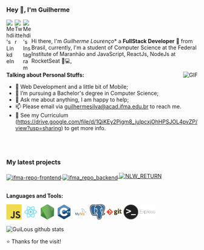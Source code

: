 ### Hey 👋, I'm Guilherme

<a href="https://www.linkedin.com/in/guilherme-louren%C3%A7o-da-silva-869445212/">
  <img align="left" alt="Mehdi's LinkdeIn" width="22px" src="https://cdn.jsdelivr.net/npm/simple-icons@v3/icons/linkedin.svg" />
</a>
<a href="https://twitter.com/Guilher29941154">
  <img align="left" alt="Twitter" width="22px" src="https://cdn.jsdelivr.net/npm/simple-icons@v3/icons/twitter.svg" />
</a>
<a href="https://www.instagram.com/guill.lourenco49/">
  <img align="left" alt="Mehdi's Instagram" width="22px" src="https://cdn.jsdelivr.net/npm/simple-icons@v3/icons/instagram.svg" />
</a>

<br />
<br />

Hi there, I'm *Guilherme Lourenço** a **FullStack Developer** 🚀 from Brasil, currently, I'm a student of Computer Science at the Federal Institute of Maranhão and JavaScript, ReactJs, NodeJs at RocketSeat  📱💻,

  <img align="right" alt="GIF" src="https://i.pinimg.com/originals/e4/26/70/e426702edf874b181aced1e2fa5c6cde.gif" />

**Talking about Personal Stuffs:**

- 🤔 Web Development and a little bit of Mobile;
- 💼 I’m pursuing a Bachelor's degree in Computer Science;
- 💬 Ask me about anything, I am happy to help;
- 📫 Please email via guilhermesilva@acad.ifma.edu.br to reach me.
- 📝 See my Curriculum (https://drive.google.com/file/d/1QiKEy2Pjgm8_julpcxjOhHPSJOL4pvZP/view?usp=sharing) to get more info.

<br />
<br />

### My latest projects

<a href="https://github.com/GuiLous/ifma-repo-frontend">
  <img align="middle" src="https://github-readme-stats.vercel.app/api/pin/?username=GuiLous&repo=ifma-repo-frontend" alt="ifma-repo-frontend" />
</a>
<a href="https://github.com/GuiLous/ifma_repo_backend">
  <img align="middle" src="https://github-readme-stats.vercel.app/api/pin/?username=GuiLous&repo=ifma_repo_backend" alt="ifma_repo_backend" />
</a>

<a href="https://github.com/GuiLous/NLW_RETURN">
  <img align="center" src="https://github-readme-stats.vercel.app/api/pin/?username=GuiLous&repo=NLW_RETURN" alt="NLW_RETURN" />
</a>

<br />
<br />

**Languages and Tools:**  

<code><img height="40" src="https://raw.githubusercontent.com/github/explore/80688e429a7d4ef2fca1e82350fe8e3517d3494d/topics/javascript/javascript.png"></code>
<code><img height="40" src="https://raw.githubusercontent.com/github/explore/80688e429a7d4ef2fca1e82350fe8e3517d3494d/topics/react/react.png"></code>
<code><img height="40" src="https://raw.githubusercontent.com/github/explore/80688e429a7d4ef2fca1e82350fe8e3517d3494d/topics/nodejs/nodejs.png"></code>
<code><img height="40" src="https://raw.githubusercontent.com/github/explore/80688e429a7d4ef2fca1e82350fe8e3517d3494d/topics/cpp/cpp.png"></code>
<code><img height="40" src="https://raw.githubusercontent.com/github/explore/80688e429a7d4ef2fca1e82350fe8e3517d3494d/topics/mysql/mysql.png"></code>
<code><img height="40" src="https://raw.githubusercontent.com/github/explore/80688e429a7d4ef2fca1e82350fe8e3517d3494d/topics/postgresql/postgresql.png"></code>
<code><img height="40" src="https://raw.githubusercontent.com/github/explore/80688e429a7d4ef2fca1e82350fe8e3517d3494d/topics/git/git.png"></code>
<code><img height="40" src="https://raw.githubusercontent.com/github/explore/80688e429a7d4ef2fca1e82350fe8e3517d3494d/topics/terminal/terminal.png"></code>
<code><img height="40" src="https://raw.githubusercontent.com/github/explore/80688e429a7d4ef2fca1e82350fe8e3517d3494d/topics/express/express.png"></code>

![GuiLous github stats](https://github-readme-stats.vercel.app/api?username=GuiLous&show_icons=true&hide_border=true)

⭐️ Thanks for the visit!
